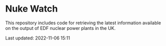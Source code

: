 # Nuke Watch

This repository includes code for retrieving the latest information available on the output of EDF nuclear power plants in the UK.

Last updated: 2022-11-06 15:11